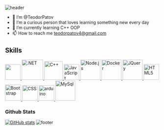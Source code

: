 ![header](https://capsule-render.vercel.app/api?type=waving&color=timeGradient&height=170&section=header&text=Hi%20There!&fontSize=90)
- 👋 I’m @TeodorPatov
- 👀 I’m a curious person that loves learning something new every day
- 🌱 I’m currently learning C++ OOP
- 📫 How to reach me teodorpatov4@gmail.com

## Skills
<div align="left">
  
  <a href="https://docs.microsoft.com/en-us/dotnet/csharp/" target="_blank" rel="noreferrer">
      <img src="https://cdn.jsdelivr.net/gh/devicons/devicon/icons/csharp/csharp-original.svg" width="50" height="50" />
  </a>
  <a href="https://dotnet.microsoft.com/en-us/" target="_blank" rel="noreferrer">
      <img src="https://cdn.jsdelivr.net/gh/devicons/devicon/icons/dot-net/dot-net-original.svg" width="70" height="65" alt=".NET" />
  </a>
<a href="https://cplusplus.com/" target="_blank" ref="noreferer">
  <img src="https://icongr.am/devicon/cplusplus-plain.svg?color=692277" width="60" height="60" alt="C++" />
</a>
  
  <a href="https://developer.mozilla.org/en-US/docs/Web/JavaScript" target="_blank" rel="noreferrer">
      <img src="https://raw.githubusercontent.com/danielcranney/readme-generator/main/public/icons/skills/javascript-colored.svg" width="50" height="50" alt="JavaScript" />
  </a>
  <a href="https://nodejs.org/en" target="_blank" rel="noreferrer">
      <img src="https://cdn.jsdelivr.net/gh/devicons/devicon/icons/nodejs/nodejs-original.svg" width="65" height="65" alt="Node.js" />
  </a>
  <a href="https://www.docker.com/" target="_blank" rel="noreferrer">
      <img src="https://icongr.am/devicon/docker-original-wordmark.svg?size=120&color=currentColor" width="65" height="65" alt="Docker" />
  </a>

  <a href="https://jquery.com/" target="_blank" rel="noreferrer">
      <img src="https://cdn.jsdelivr.net/gh/devicons/devicon/icons/jquery/jquery-original.svg" width="65" height="65" alt="JQuery" />
  </a >
  <a href="https://developer.mozilla.org/en-US/docs/Glossary/HTML5" target="_blank" rel="noreferrer">
      <img src="https://raw.githubusercontent.com/danielcranney/readme-generator/main/public/icons/skills/html5-colored.svg" width="50" height="50" alt="HTML5" />
  </a>
  <a href="https://getbootstrap.com/">
      <img src="https://cdn.jsdelivr.net/gh/devicons/devicon/icons/bootstrap/bootstrap-original-wordmark.svg" width="52" height="52" alt="Bootstrap" />
  </a>
  <a href="https://www.w3schools.com/css/">
      <img src="https://cdn.jsdelivr.net/gh/devicons/devicon/icons/css3/css3-original.svg" width="50" height="50" alt="CSS" />
  </a>
  <a href="https://www.arduino.cc/en/Guide" target="_blank" rel="noreferrer"> 
      <img src="https://cdn.worldvectorlogo.com/logos/arduino-1.svg" alt="arduino" width="50" height="50"/> 
  </a> 

  
  
  </a>
  <a href="https://www.mysql.com/" target="_blank" rel="noreferrer">
      <img src="https://cdn.jsdelivr.net/gh/devicons/devicon/icons/mysql/mysql-original-wordmark.svg" width="65" height="65" alt="MySql" />
  </a>
  
</div>  

### Github Stats

[![GitHub stats](https://github-readme-stats.vercel.app/api?username=tedipatov05)](https://github.com/anuraghazra/github-readme-stats)
![footer](https://capsule-render.vercel.app/api?type=waving&color=timeGradient&height=150&section=footer&text=&fontSize=90)

